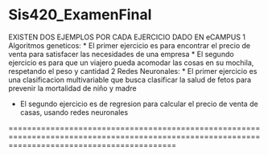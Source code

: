 # Sis420_ExamenFinal
EXISTEN DOS EJEMPLOS POR CADA EJERCICIO DADO EN eCAMPUS
1 Algoritmos geneticos:
	* El primer ejercicio es para encontrar el precio de venta para satisfacer las necesidades de una empresa
	* El segundo ejercicio es para que un viajero pueda acomodar las cosas en su mochila, respetando el peso y cantidad
2 Redes Neuronales:
	* El primer ejercicio es una clasificacion multivariable que busca clasificar la salud de fetos para prevenir la mortalidad de niño y madre
  * El segundo ejercicio es de regresion para calcular el precio de venta de casas, usando redes neuronales

================================================================================================================================================
